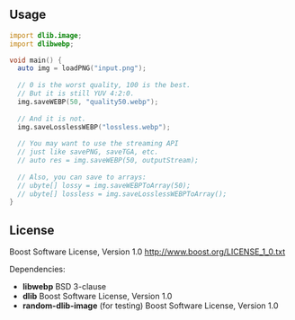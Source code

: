 ## Usage

```d
import dlib.image;
import dlibwebp;

void main() {
  auto img = loadPNG("input.png");
  
  // 0 is the worst quality, 100 is the best.
  // But it is still YUV 4:2:0.
  img.saveWEBP(50, "quality50.webp");
  
  // And it is not.
  img.saveLosslessWEBP("lossless.webp");
  
  // You may want to use the streaming API
  // just like savePNG, saveTGA, etc.
  // auto res = img.saveWEBP(50, outputStream);
  
  // Also, you can save to arrays:
  // ubyte[] lossy = img.saveWEBPToArray(50);
  // ubyte[] lossless = img.saveLosslessWEBPToArray();
}
```

## License

Boost Software License, Version 1.0 http://www.boost.org/LICENSE_1_0.txt

Dependencies:

- **libwebp** BSD 3-clause
- **dlib** Boost Software License, Version 1.0
- **random-dlib-image** (for testing) Boost Software License, Version 1.0
